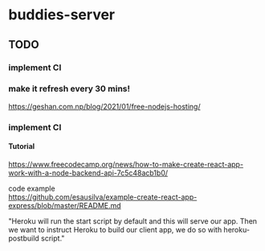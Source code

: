# buddies-server

## TODO

### implement CI

### make it refresh every 30 mins!

https://geshan.com.np/blog/2021/01/free-nodejs-hosting/

### implement CI

#### Tutorial

https://www.freecodecamp.org/news/how-to-make-create-react-app-work-with-a-node-backend-api-7c5c48acb1b0/

code example  
https://github.com/esausilva/example-create-react-app-express/blob/master/README.md

"Heroku will run the start script by default and this will serve our app. Then we want to instruct Heroku to build our client app, we do so with heroku-postbuild script."
